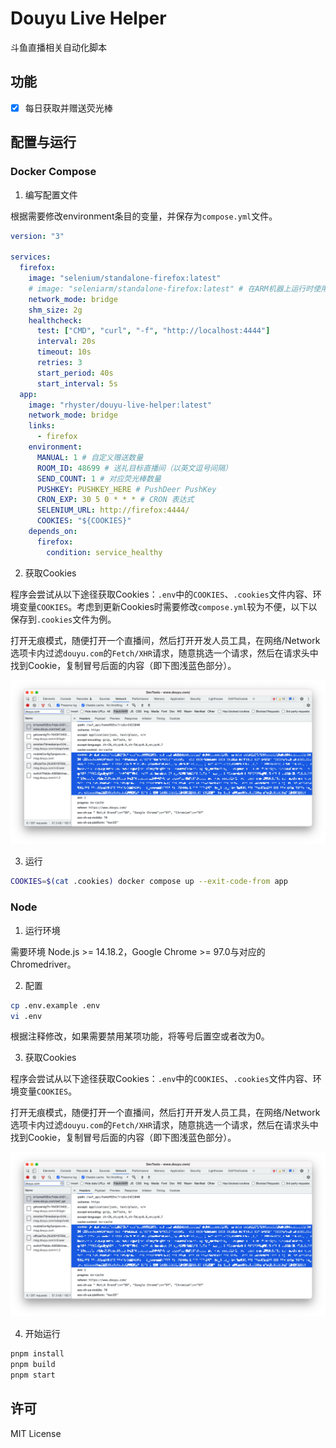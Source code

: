 # Douyu Live Helper

斗鱼直播相关自动化脚本

## 功能

- [x] 每日获取并赠送荧光棒

## 配置与运行

### Docker Compose

1. 编写配置文件

根据需要修改environment条目的变量，并保存为`compose.yml`文件。

```yml
version: "3"

services:
  firefox:
    image: "selenium/standalone-firefox:latest"
    # image: "seleniarm/standalone-firefox:latest" # 在ARM机器上运行时使用
    network_mode: bridge
    shm_size: 2g
    healthcheck:
      test: ["CMD", "curl", "-f", "http://localhost:4444"]
      interval: 20s
      timeout: 10s
      retries: 3
      start_period: 40s
      start_interval: 5s
  app:
    image: "rhyster/douyu-live-helper:latest"
    network_mode: bridge
    links:
      - firefox
    environment:
      MANUAL: 1 # 自定义赠送数量
      ROOM_ID: 48699 # 送礼目标直播间（以英文逗号间隔）
      SEND_COUNT: 1 # 对应荧光棒数量
      PUSHKEY: PUSHKEY_HERE # PushDeer PushKey
      CRON_EXP: 30 5 0 * * * # CRON 表达式
      SELENIUM_URL: http://firefox:4444/
      COOKIES: "${COOKIES}"
    depends_on:
      firefox:
        condition: service_healthy
```

2. 获取Cookies

程序会尝试从以下途径获取Cookies：`.env`中的`COOKIES`、`.cookies`文件内容、环境变量`COOKIES`。考虑到更新Cookies时需要修改`compose.yml`较为不便，以下以保存到`.cookies`文件为例。

打开无痕模式，随便打开一个直播间，然后打开开发人员工具，在网络/Network选项卡内过滤`douyu.com`的`Fetch/XHR`请求，随意挑选一个请求，然后在请求头中找到Cookie，复制冒号后面的内容（即下图浅蓝色部分）。

![How to find Cookies](HOWTO-Cookies.jpg)

3. 运行

```bash
COOKIES=$(cat .cookies) docker compose up --exit-code-from app
```

### Node

1. 运行环境

需要环境 Node.js >= 14.18.2，Google Chrome >= 97.0与对应的Chromedriver。

2. 配置

```bash
cp .env.example .env
vi .env
```

根据注释修改，如果需要禁用某项功能，将等号后置空或者改为0。

3. 获取Cookies

程序会尝试从以下途径获取Cookies：`.env`中的`COOKIES`、`.cookies`文件内容、环境变量`COOKIES`。

打开无痕模式，随便打开一个直播间，然后打开开发人员工具，在网络/Network选项卡内过滤`douyu.com`的`Fetch/XHR`请求，随意挑选一个请求，然后在请求头中找到Cookie，复制冒号后面的内容（即下图浅蓝色部分）。

![How to find Cookies](HOWTO-Cookies.jpg)

4. 开始运行

```bash
pnpm install
pnpm build
pnpm start
```

## 许可

MIT License

